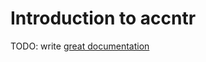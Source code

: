 # Introduction to accntr

TODO: write [great documentation](http://jacobian.org/writing/what-to-write/)

